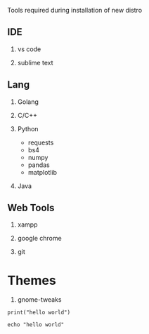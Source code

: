 Tools required during installation of new distro

## IDE

 1. vs code

 2. sublime text


## Lang

 1. Golang
 
 2. C/C++
 
 2. Python
       *  requests
       *  bs4
       *  numpy
       *  pandas
       *  matplotlib
         
 
 3. Java

## Web Tools

 1. xampp

 2. google chrome

 3. git

# Themes
 1. gnome-tweaks

```python3
print("hello world")
```

```shell
echo "hello world"
```
